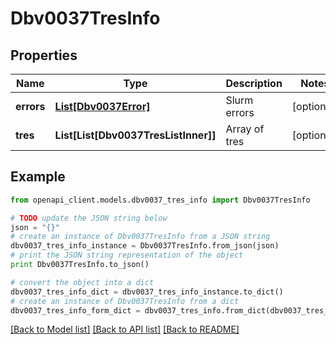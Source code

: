 # Dbv0037TresInfo


## Properties
Name | Type | Description | Notes
------------ | ------------- | ------------- | -------------
**errors** | [**List[Dbv0037Error]**](Dbv0037Error.md) | Slurm errors | [optional] 
**tres** | **List[List[Dbv0037TresListInner]]** | Array of tres | [optional] 

## Example

```python
from openapi_client.models.dbv0037_tres_info import Dbv0037TresInfo

# TODO update the JSON string below
json = "{}"
# create an instance of Dbv0037TresInfo from a JSON string
dbv0037_tres_info_instance = Dbv0037TresInfo.from_json(json)
# print the JSON string representation of the object
print Dbv0037TresInfo.to_json()

# convert the object into a dict
dbv0037_tres_info_dict = dbv0037_tres_info_instance.to_dict()
# create an instance of Dbv0037TresInfo from a dict
dbv0037_tres_info_form_dict = dbv0037_tres_info.from_dict(dbv0037_tres_info_dict)
```
[[Back to Model list]](../README.md#documentation-for-models) [[Back to API list]](../README.md#documentation-for-api-endpoints) [[Back to README]](../README.md)


